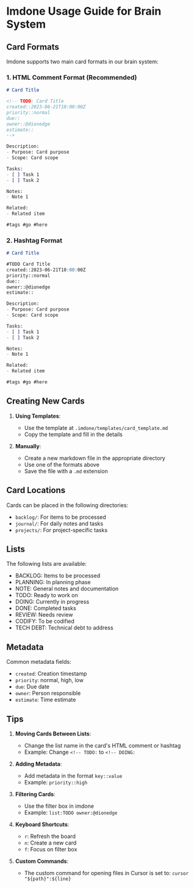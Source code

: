 # Imdone Usage Guide for Brain System

## Card Formats

Imdone supports two main card formats in our brain system:

### 1. HTML Comment Format (Recommended)

```markdown
# Card Title

<!-- TODO: Card Title
created::2023-06-21T10:00:00Z
priority::normal
due::
owner::@dionedge
estimate::
-->

Description:
- Purpose: Card purpose
- Scope: Card scope

Tasks:
- [ ] Task 1
- [ ] Task 2

Notes:
- Note 1

Related:
- Related item

#tags #go #here
```

### 2. Hashtag Format

```markdown
# Card Title

#TODO Card Title
created::2023-06-21T10:00:00Z
priority::normal
due::
owner::@dionedge
estimate::

Description:
- Purpose: Card purpose
- Scope: Card scope

Tasks:
- [ ] Task 1
- [ ] Task 2

Notes:
- Note 1

Related:
- Related item

#tags #go #here
```

## Creating New Cards

1. **Using Templates**:
   - Use the template at `.imdone/templates/card_template.md`
   - Copy the template and fill in the details

2. **Manually**:
   - Create a new markdown file in the appropriate directory
   - Use one of the formats above
   - Save the file with a `.md` extension

## Card Locations

Cards can be placed in the following directories:
- `backlog/`: For items to be processed
- `journal/`: For daily notes and tasks
- `projects/`: For project-specific tasks

## Lists

The following lists are available:
- BACKLOG: Items to be processed
- PLANNING: In planning phase
- NOTE: General notes and documentation
- TODO: Ready to work on
- DOING: Currently in progress
- DONE: Completed tasks
- REVIEW: Needs review
- CODIFY: To be codified
- TECH DEBT: Technical debt to address

## Metadata

Common metadata fields:
- `created`: Creation timestamp
- `priority`: normal, high, low
- `due`: Due date
- `owner`: Person responsible
- `estimate`: Time estimate

## Tips

1. **Moving Cards Between Lists**:
   - Change the list name in the card's HTML comment or hashtag
   - Example: Change `<!-- TODO:` to `<!-- DOING:`

2. **Adding Metadata**:
   - Add metadata in the format `key::value`
   - Example: `priority::high`

3. **Filtering Cards**:
   - Use the filter box in imdone
   - Example: `list:TODO owner:@dionedge`

4. **Keyboard Shortcuts**:
   - `r`: Refresh the board
   - `n`: Create a new card
   - `f`: Focus on filter box

5. **Custom Commands**:
   - The custom command for opening files in Cursor is set to: `cursor "${path}":${line}` 